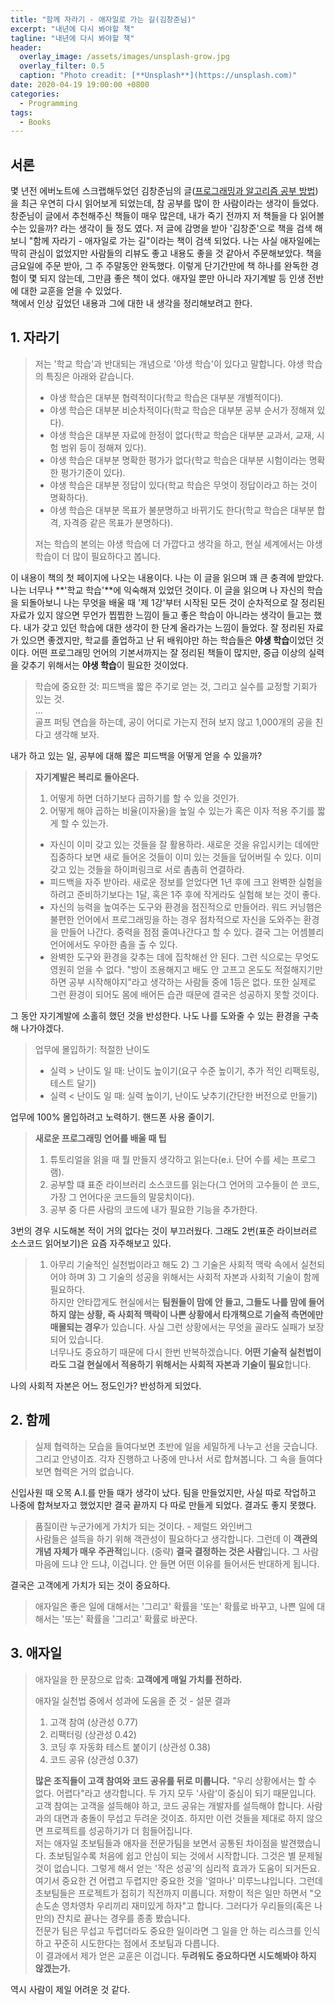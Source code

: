 ```yaml
---
title: "함께 자라기 - 애자일로 가는 길(김창준님)"
excerpt: "내년에 다시 봐야할 책"
tagline: "내년에 다시 봐야할 책"
header:
  overlay_image: /assets/images/unsplash-grow.jpg
  overlay_filter: 0.5
  caption: "Photo creadit: [**Unsplash**](https://unsplash.com)"
date: 2020-04-19 19:00:00 +0800
categories:
  - Programming
tags:
  - Books
---
```


## 서론

몇 년전 에버노트에 스크랩해두었던 김창준님의 글([프로그래밍과 알고리즘 공부 방법](https://thexl74.github.io/programming/how_to_learn_programming/))을 최근 우연히 다시 읽어보게 되었는데, 참 공부를 많이 한 사람이라는 생각이 들었다. 창준님이 글에서 추천해주신 책들이 매우 많은데, 내가 죽기 전까지 저 책들을 다 읽어볼 수는 있을까? 라는 생각이 들 정도 였다. 저 글에 감명을 받아 '김창준'으로 책을 검색 해보니 "함께 자라기 - 애자일로 가는 길"이라는 책이 검색 되었다. 나는 사실 애자일에는 딱히 관심이 없었지만 사람들의 리뷰도 좋고 내용도 좋을 것 같아서 주문해보았다. 책을 금요일에 주문 받아, 그 주 주말동안 완독했다. 이렇게 단기간만에 책 하나를 완독한 경험이 몇 되지 않는데, 그만큼 좋은 책이 었다. 애자일 뿐만 아니라 자기계발 등 인생 전반에 대한 교훈을 얻을 수 있었다.  
책에서 인상 깊었던 내용과 그에 대한 내 생각을 정리해보려고 한다.

## 1. 자라기

>저는 '학교 학습'과 반대되는 개념으로 '야생 학습'이 있다고 말합니다. 야생 학습의 특징은 아래와 같습니다.
>
>- 야생 학습은 대부분 협력적이다(학교 학습은 대부분 개별적이다).
>- 야생 학습은 대부분 비순차적이다(학교 학습은 대부분 공부 순서가 정해져 있다).
>- 야생 학습은 대부분 자료에 한정이 없다(학교 학습은 대부분 교과서, 교재, 시험 범위 등이 정해져 있다).
>- 야생 학습은 대부분 명확한 평가가 없다(학교 학습은 대부분 시험이라는 명확한 평가기준이 있다).
>- 야생 학습은 대부분 정답이 있다(학교 학습은 무엇이 정답이라고 하는 것이 명확하다).
>- 야생 학습은 대부분 목표가 불분명하고 바뀌기도 한다(학교 학습은 대부분 합격, 자격증 같은 목표가 분명하다).
>
>저는 학습의 본의는 야생 학습에 더 가깝다고 생각을 하고, 현실 세계에서는 야생 학습이 더 많이 필요하다고 봅니다.  

이 내용이 책의 첫 페이지에 나오는 내용이다. 나는 이 글을 읽으며 꽤 큰 충격에 받았다. 나는 너무나 **'학교 학습'**에 익숙해져 있었던 것이다. 이 글을 읽으며 나 자신의 학습을 되돌아보니 나는 무엇을 배울 때 '제 1강'부터 시작된 모든 것이 순차적으로 잘 정리된 자료가 있지 않으면 무언가 찝찝한 느낌이 들고 좋은 학습이 아니라는 생각이 들고는 했다. 내가 갖고 있던 학습에 대한 생각이 한 단계 올라가는 느낌이 들었다. 잘 정리된 자료가 있으면 좋겠지만, 학교를 졸업하고 난 뒤 배워야만 하는 학습들은 **야생 학습**이었던 것이다. 어떤 프로그래밍 언어의 기본서까지는 잘 정리된 책들이 많지만, 중급 이상의 실력을 갖추기 위해서는 **야생 학습**이 필요한 것이었다.  

>학습에 중요한 것: 피드백을 짧은 주기로 얻는 것, 그리고 실수를 교정할 기회가 있는 것.  
>...  
>골프 퍼팅 연습을 하는데, 공이 어디로 가는지 전혀 보지 않고 1,000개의 공을 친다고 생각해 보자.  

내가 하고 있는 일, 공부에 대해 짧은 피드백을 어떻게 얻을 수 있을까?

>**자기계발은 복리로 돌아온다.**  
>  
>1. 어떻게 하면 더하기보다 곱하기를 할 수 있을 것인가.  
>2. 어떻게 해야 곱하는 비율(이자율)을 높일 수 있는가 혹은 이자 적용 주기를 짧게 할 수 있는가.
>  
>- 자신이 이미 갖고 있는 것들을 잘 활용하라. 새로운 것을 유입시키는 데에만 집중하다 보면 새로 들어온 것들이 이미 있는 것들을 덮어버릴 수 있다. 이미 갖고 있는 것들을 하이퍼링크로 서로 촘촘히 연결하라.
>- 피드백을 자주 받아라. 새로운 정보를 얻었다면 1년 후에 크고 완벽한 실험을 하려고 준비하기보다는 1달, 혹은 1주 후에 작게라도 실험해 보는 것이 좋다.
>- 자신의 능력을 높여주는 도구와 환경을 점진적으로 만들어라. 워드 커닝햄은 불편한 언어에서 프로그래밍을 하는 경우 점차적으로 자신을 도와주는 환경을 만들어 나간다. 중력을 점점 줄여나간다고 할 수 있다. 결국 그는 어셈블리 언어에서도 우아한 춤을 출 수 있다.
>- 완벽한 도구와 환경을 갖추는 데에 집착해선 안 된다. 그런 식으로는 무엇도 영원히 얻을 수 없다. "방이 조용해지고 배도 안 고프고 온도도 적절해지기만 하면 공부 시작해야지"라고 생각하는 사람들 중에 1등은 없다. 또한 실제로 그런 환경이 되어도 몸에 배어든 습관 때문에 결국은 성공하지 못할 것이다.  

그 동안 자기계발에 소홀히 했던 것을 반성한다. 나도 나를 도와줄 수 있는 환경을 구축해 나가야겠다.  

>업무에 몰입하기: 적절한 난이도  
>  
>- 실력 > 난이도 일 때: 난이도 높이기(요구 수준 높이기, 추가 적인 리팩토링, 테스트 달기)  
>- 실력 < 난이도 일 때: 실력 높이기, 난이도 낮추기(간단한 버전으로 만들기)  

업무에 100% 몰입하려고 노력하기. 핸드폰 사용 줄이기.

>**새로운 프로그래밍 언어를 배울 때 팁**
>
>1. 튜토리얼을 읽을 때 뭘 만들지 생각하고 읽는다(e.i. 단어 수를 세는 프로그램).
>2. 공부할 떄 표준 라이브러리 소스코드를 읽는다(그 언어의 고수들이 쓴 코드, 가장 그 언어다운 코드들의 말뭉치이다).
>3. 공부 중 다른 사람의 코드에 내가 필요한 기능을 추가한다.  

3번의 경우 시도해본 적이 거의 없다는 것이 부끄러웠다. 그래도 2번(표준 라이브러르 소스코드 읽어보기)은 요즘 자주해보고 있다.  

>1) 아무리 기술적인 실천법이라고 해도 2) 그 기술은 사회적 맥락 속에서 실천되어야 하며 3) 그 기술의 성공을 위해서는 사회적 자본과 사회적 기술이 함께 필요하다.  
>하지만 안타깝게도 현실에서는 **팀원들이 맘에 안 들고, 그들도 나를 맘에 들어 하지 않는 상황, 즉 사회적 맥락이 나쁜 상황에서 타개책으로 기술적 측면에만 매몰되는 경우**가 있습니다. 사실 그런 상황에서는 무엇을 골라도 실패가 보장되어 있습니다.  
>너무나도 중요하기 때문에 다시 한번 반복하겠습니다. **어떤 기술적 실천법이라도 그걸 현실에서 적용하기 위해서는 사회적 자본과 기술이 필요**합니다.  

나의 사회적 자본은 어느 정도인가? 반성하게 되었다.  

## 2. 함께

> 실제 협력하는 모습을 들여다보면 초반에 일을 세밀하게 나누고 선을 긋습니다. 그리고 안녕이죠. 각자 진행하고 나중에 만나서 서로 합쳐봅니다. 그 속을 들여다보면 협력은 거의 없습니다.

신입사원 때 오목 A.I.를 만들 때가 생각이 났다. 팀을 만들었지만, 사실 따로 작업하고 나중에 합쳐보자고 했었지만 결국 끝까지 다 따로 만들게 되었다. 결과도 좋지 못했다.  

> 품질이란 누군가에게 가치가 되는 것이다. - 제럴드 와인버그  
> 사람들은 설득을 하기 위해 객관성이 필요하다고 생각합니다. 그런데 이 **객관의 개념 자체가 매우 주관적**입니다. (중략) **결국 결정하는 것은 사람**입니다. 그 사람 마음에 드냐 안 드냐, 이겁니다. 안 들면 어떤 이유를 들어서든 반대하게 됩니다.  

결국은 고객에게 가치가 되는 것이 중요하다.  

> 애자일은 좋은 일에 대해서는 '그리고' 확률을 '또는' 확률로 바꾸고, 나쁜 일에 대해서는 '또는' 확률을 '그리고' 확률로 바꾼다.  

## 3. 애자일

> 애자일을 한 문장으로 압축: **고객에게 매일 가치를 전하라.**  
>
> 애자일 실천법 중에서 성과에 도움을 준 것 - 설문 결과  
>
>1. 고객 참여 (상관성 0.77)
>2. 리팩터링 (상관성 0.42)
>3. 코딩 후 자동화 테스트 붙이기 (상관성 0.38)
>4. 코드 공유 (상관성 0.37)
>
>**많은 조직들이 고객 참여와 코드 공유를 뒤로 미룹니다.** "우리 상황에서는 할 수 없다. 어렵다"라고 생각합니다. 두 가지 모두 '사람'이 중심이 되기 때문입니다. 고객 참여는 고객을 설득해야 하고, 코드 공유는 개발자를 설득해야 합니다. 사람과의 대면과 충돌이 무섭고 두려운 것이죠. 하지만 이런 것들을 제대로 하지 않으면 프로젝트를 성공하기가 더 힘들어집니다.  
>저는 애자일 초보팀들과 애자을 전문가팀을 보면서 공통된 차이점을 발견했습니다. 초보팀일수록 처음에 쉽고 안심이 되는 것에서 시작합니다. 그것은 별 문제될 것이 없습니다. 그렇게 해서 얻는 '작은 성공'의 심리적 효과가 도움이 되거든요. 여기서 중요한 건 어렵고 두렵지만 중요한 것을 '얼마나' 미루느냐입니다. 그런데 초보팀들은 프로젝트가 접히기 직전까지 미룹니다. 저항이 적은 일만 하면서 "오손도손 영차영차 우리끼리 재미있게 하자"고 합니다. 그러다가 우리들의(혹은 나만의) 잔치로 끝나는 경우를 종종 봤습니다.  
>전문가 팀은 무섭고 두렵더라도 중요한 일이라면 그 일을 안 하는 리스크를 인식하고 꾸준히 시도한다는 점에서 초보팀과 다릅니다.  
>이 결과에서 제가 얻은 교훈은 이겁니다. **두려워도 중요하다면 시도해봐야 하지 않겠는가.**  

역시 사람이 제일 어려운 것 같다.  
